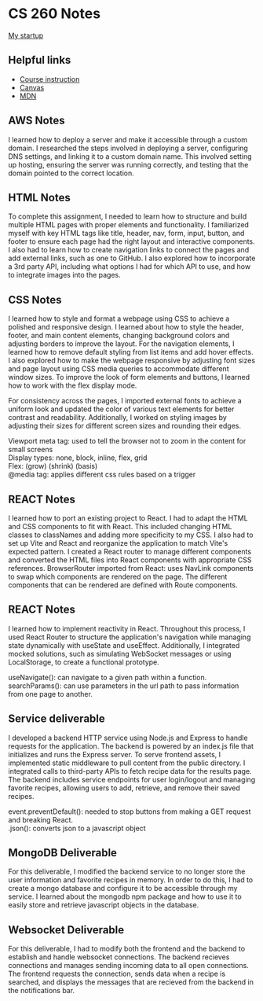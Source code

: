 # CS 260 Notes

[My startup](https://startup.findmymeal.click)

## Helpful links

- [Course instruction](https://github.com/webprogramming260)
- [Canvas](https://byu.instructure.com)
- [MDN](https://developer.mozilla.org)

## AWS Notes

I learned how to deploy a server and make it accessible through a custom domain. I researched the steps involved in deploying a server, configuring DNS settings, and linking it to a custom domain name. This involved setting up hosting, ensuring the server was running correctly, and testing that the domain pointed to the correct location. 

## HTML Notes

To complete this assignment, I needed to learn how to structure and build multiple HTML pages with proper elements and functionality. I familiarized myself with key HTML tags like title, header, nav, form, input, button, and footer to ensure each page had the right layout and interactive components. I also had to learn how to create navigation links to connect the pages and add external links, such as one to GitHub. I also explored how to incorporate a 3rd party API, including what options I had for which API to use, and how to integrate images into the pages.

## CSS Notes

I learned how to style and format a webpage using CSS to achieve a polished and responsive design. I learned about how to style the header, footer, and main content elements, changing background colors and adjusting borders to improve the layout. For the navigation elements, I learned how to remove default styling from list items and add hover effects. I also explored how to make the webpage responsive by adjusting font sizes and page layout using CSS media queries to accommodate different window sizes. To improve the look of form elements and buttons, I learned how to work with the flex display mode.

For consistency across the pages, I imported external fonts to achieve a uniform look and updated the color of various text elements for better contrast and readability. Additionally, I worked on styling images by adjusting their sizes for different screen sizes and rounding their edges.

Viewport meta tag: used to tell the browser not to zoom in the content for small screens  
Display types: none, block, inline, flex, grid  
Flex: (grow) (shrink) (basis)  
@media tag: applies different css rules based on a trigger  


## REACT Notes

I learned how to port an existing project to React. I had to adapt the HTML and CSS components to fit with React. This included changing HTML classes to classNames and adding more specificity to my CSS. I also had to set up Vite and React and reorganize the application to match Vite's expected pattern. I created a React router to manage different components and converted the HTML files into React components with appropriate CSS references.
BrowserRouter imported from React: uses NavLink components to swap which components are rendered on the page. The different components that can be rendered are defined with Route components.  


## REACT Notes
I learned how to implement reactivity in React. Throughout this process, I used React Router to structure the application's navigation while managing state dynamically with useState and useEffect. Additionally, I integrated mocked solutions, such as simulating WebSocket messages or using LocalStorage, to create a functional prototype.   

useNavigate(): can navigate to a given path within a function.   
searchParams(): can use parameters in the url path to pass information from one page to another.

## Service deliverable
I developed a backend HTTP service using Node.js and Express to handle requests for the application. The backend is powered by an index.js file that initializes and runs the Express server. To serve frontend assets, I implemented static middleware to pull content from the public directory. I integrated calls to third-party APIs to fetch recipe data for the results page. The backend includes service endpoints for user login/logout and managing favorite recipes, allowing users to add, retrieve, and remove their saved recipes.

event.preventDefault(): needed to stop buttons from making a GET request and breaking React.  
.json(): converts json to a javascript object

## MongoDB Deliverable
For this deliverable, I modified the backend service to no longer store the user information and favorite recipes in memory. In order to do this, I had to create a mongo database and configure it to be accessible through my service. I learned about the mongodb npm package and how to use it to easily store and retrieve javascript objects in the database. 

## Websocket Deliverable
For this deliverable, I had to modify both the frontend and the backend to establish and handle websocket connections. The backend recieves connections and manages sending incoming data to all open connections. The frontend requests the connection, sends data when a recipe is searched, and displays the messages that are recieved from the backend in the notifications bar. 
